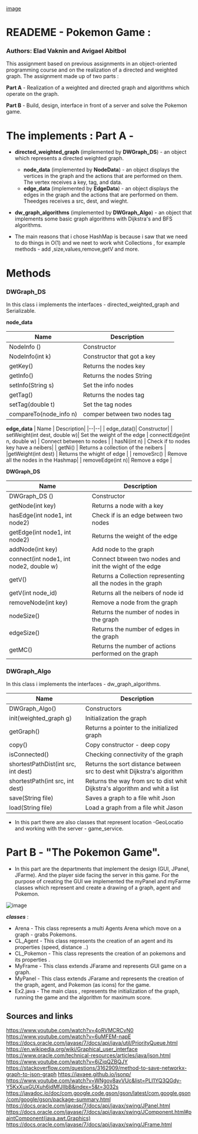 [image](https://user-images.githubusercontent.com/74238558/102718368-76f0aa00-42f0-11eb-8821-4b17269292ba.png)
# READEME - Pokemon Game :
### Authors: Elad Vaknin and Avigael Abitbol
This assignment  based on previous assignments in an object-oriented programming course and on the realization of a directed and weighted graph.
The assignment made up of two parts : 

**Part A** - Realization of a weighted and directed graph and algorithms which operate on the graph.

**Part B** - Build, design, interface in front of a server and solve the Pokemon game.

# The implements : Part A - 


-   **directed_weighted_graph**  (implemented by  **DWGraph_DS**) - an object which represents a directed weighted graph.
    
    -   **node_data**  (implemented by  **NodeData**) - an object displays the vertices in the graph and the actions that are performed on them. The vertex receives a key, tag, and data.
    -    **edge_data**  (implemented by  **EdgeData**) - an object displays the edges in the graph and the actions that are performed on them. Theedges receives a src, dest, and wieght.
-   **dw_graph_algorithms**  (implemented by  **DWGraph_Algo**) - an object that implements some basic graph algorithms with Dijkstra's and BFS algorithms.
    
-   The main reasons that i chose HashMap is because i saw that we need to do things in O(1) and we neet to work whit Collections , for example methods - add ,size,values,remove,getV and more.
   
    



#  Methods
### DWGraph_DS
In this class i implements the interfaces - directed_weighted_graph and  Serializable.

**node_data**

| Name |  Description|
|--|--|
| NodeInfo () |  Constructor|
| NodeInfo(int k) | Constructor that got a key   |
| getKey() | Returns the nodes key |
| getInfo() | Returns the nodes String |
| setInfo(String s) | Set the info nodes |
| getTag() | Returns the nodes tag |
| setTag(double t) |Set the tag nodes  |
| compareTo(node_info n) | comper between two nodes tag |

**edge_data**
| Name |  Description|
|--|--|
| edge_data()|  Constructor|
| setWeight(int dest, double w)| Set the weight of the edge
| connectEdge(int n, double w) | Connect between to nodes |
| hasNi(int n) |  Check if to nodes key have a neibers|
| getNi() | Returns a collection of the neibers |
|getWeight(int dest) | Returns the whight of edge |
| removeSrc()  |  Remove all the nodes in the Hashmap|
|  removeEdge(int n)| Remove a edge |


**DWGraph_DS**

| Name |  Description|
|--|--|
| DWGraph_DS ()|  Constructor|
| getNode(int key)| Returns a node with a key
| hasEdge(int node1, int node2) |Check if is an edge between two nodes |
| getEdge(int node1, int node2) |  Returns the weight of the edge|
| addNode(int key) | Add node to the graph |
|connect(int node1, int node2, double w) | Connect btween two nodes and init the wight of the edge |
| getV()  |  Returns a Collection representing all the nodes in the graph|
|  getV(int node_id)| Returns all the neibers of node id |
| removeNode(int key)| Remove a node from the graph |
| nodeSize()| Returns the number of nodes in the graph |
| edgeSize()| Returns the number of edges in the graph |
|getMC()  | Returns the number of actions performed on the graph |


### DWGraph_Algo

In this class i implements the interfaces -  dw_graph_algorithms.

| Name |  Description|
|--|--|
|DWGraph_Algo() | Constructors|
| init(weighted_graph g)|  Initialization the graph|
|getGraph() | Returns a pointer to the initialized graph
| copy()| Copy constructor - deep copy |
| isConnected()|  Checking connectivity of the graph|
| shortestPathDist(int src, int dest)| Returns the sort distance between src to dest whit Dijkstra's algorithm |
|shortestPath(int src, int dest)| Returns the way from src to dist whit Dijkstra's algorithm and whit a list |
| save(String file)  | Saves a graph to a file whit Json|
| load(String file) | Load a graph from a file whit Jason |


- In this part there are also classes that represent location -GeoLocatio and working with the server - game_service.


#  Part B - "The Pokemon Game".
 - In this part are the departments that implement the design (GUI, JPanel, JFarme).
And the player side facing the server in this game.
For the purpose of creating the GUI we implemented the myPanel and myFarme classes which represent and create a drawing of a graph, agent and Pokemon.

![image](https://user-images.githubusercontent.com/74238558/102718179-74418500-42ef-11eb-9300-1dfaf5bc71b4.png)

***classes*** : 
 
 - Arena - This class represents a multi Agents Arena which move on a graph - grabs Pokemons.
 - CL_Agent - This class represents the creation of an agent and its properties (speed, distance ..)
 - CL_Pokemon - This class represents the creation of an pokemons and its properties .
 - MyFrame - This class extends JFarame and represents GUI game on a graph.
 - MyPanel - This class extends JFarame and represents the creation of the graph, agent, and Pokemon (as icons) for the game.
 - Ex2.java - The main class , represents the initialization of the graph, running the game and the algorithm for maximum score.


## Sources and links 

https://www.youtube.com/watch?v=4oRVMCRCvN0
https://www.youtube.com/watch?v=6uMFEM-napE
https://docs.oracle.com/javase/7/docs/api/java/util/PriorityQueue.html
https://en.wikipedia.org/wiki/Graphical_user_interface
https://www.oracle.com/technical-resources/articles/java/json.html
https://www.youtube.com/watch?v=6iZiqQZBQJY
https://stackoverflow.com/questions/3162909/method-to-save-networkx-graph-to-json-graph
https://javaee.github.io/jsonp/
https://www.youtube.com/watch?v=WNgov8avVUc&list=PLI1YQ3QGdy-Y5KxXuxGUXuh6idMfJIIbB&index=5&t=3032s
https://javadoc.io/doc/com.google.code.gson/gson/latest/com.google.gson/com/google/gson/package-summary.html
https://docs.oracle.com/javase/7/docs/api/javax/swing/JPanel.html
https://docs.oracle.com/javase/7/docs/api/javax/swing/JComponent.html#paintComponent(java.awt.Graphics)
https://docs.oracle.com/javase/7/docs/api/javax/swing/JFrame.html
